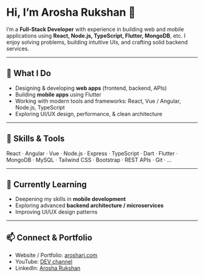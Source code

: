 # Hi, I’m Arosha Rukshan 👋

I’m a **Full-Stack Developer** with experience in building web and mobile applications using **React, Node.js, TypeScript, Flutter, MongoDB**, etc. I enjoy solving problems, building intuitive UIs, and crafting solid backend services.

---

## 🚀 What I Do

- Designing & developing **web apps** (frontend, backend, APIs)  
- Building **mobile apps** using Flutter  
- Working with modern tools and frameworks: React, Vue / Angular, Node.js, TypeScript  
- Exploring UI/UX design, performance, & clean architecture  

---

## 🔧 Skills & Tools

React · Angular · Vue · Node.js · Express · TypeScript · Dart · Flutter · MongoDB · MySQL · Tailwind CSS · Bootstrap · REST APIs · Git · …

---

## 🌱 Currently Learning

- Deepening my skills in **mobile development**  
- Exploring advanced **backend architecture / microservices**  
- Improving UI/UX design patterns  

---

## 📫 Connect & Portfolio

- Website / Portfolio: [arosharj.com](https://arosharj.com)  
- YouTube: [DEV channel](https://www.youtube.com/channel/…)  
- LinkedIn: [Arosha Rukshan](https://www.linkedin.com/in/arosha-rukshan-…)  
